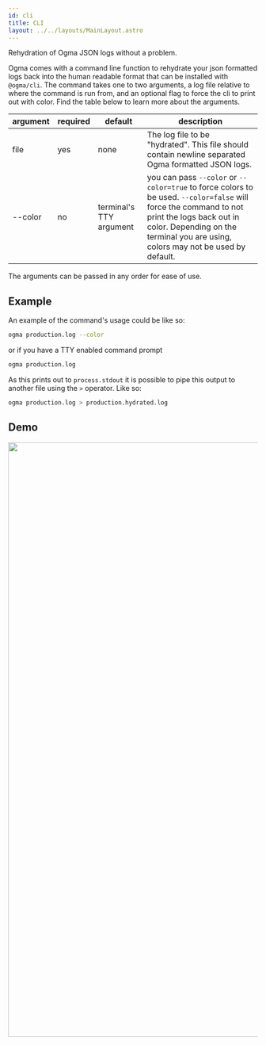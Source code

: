 ```yaml
---
id: cli
title: CLI
layout: ../../layouts/MainLayout.astro
---
```


Rehydration of Ogma JSON logs without a problem.

Ogma comes with a command line function to rehydrate your json formatted logs back into the human readable format that can be installed with `@ogma/cli`. The command takes one to two arguments, a log file relative to where the command is run from, and an optional flag to force the cli to print out with color. Find the table below to learn more about the arguments.

| argument | required | default | description |
| --- | --- | --- | --- |
| file | yes | none | The log file to be "hydrated". This file should contain newline separated Ogma formatted JSON logs. |
| --color | no | terminal's TTY argument | you can pass `--color` or `--color=true` to force colors to be used. `--color=false` will force the command to not print the logs back out in color. Depending on the terminal you are using, colors may not be used by default. |

The arguments can be passed in any order for ease of use.

## Example

An example of the command's usage could be like so:

```sh
ogma production.log --color
```

or if you have a TTY enabled command prompt

```sh
ogma production.log
```

As this prints out to `process.stdout` it is possible to pipe this output to another file using the `>` operator. Like so:

```sh
ogma production.log > production.hydrated.log
```

## Demo

<div align="center">
  <img src="https://ogma-docs-images.s3-us-west-2.amazonaws.com/ogma-cli.gif" alt="Ogma CLI gif" width="1200"/>
</div>

